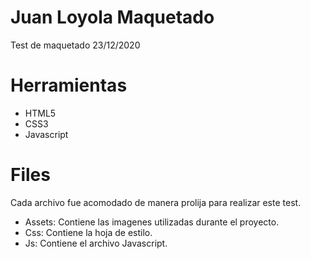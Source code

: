 # Juan Loyola Maquetado
Test de maquetado 23/12/2020

# Herramientas 
* HTML5
* CSS3
* Javascript

# Files
Cada archivo fue acomodado de manera prolija para realizar este test.

* Assets: Contiene las imagenes utilizadas durante el proyecto.
* Css: Contiene la hoja de estilo.
* Js: Contiene el archivo Javascript.
